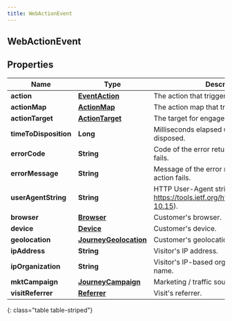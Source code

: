 ```yaml
---
title: WebActionEvent
---
```

## WebActionEvent


## Properties

| Name | Type | Description | Notes |
| ------------ | ------------- | ------------- | ------------- |
| **action** | [**EventAction**](EventAction.html) | The action that triggered the event. |  |
| **actionMap** | [**ActionMap**](ActionMap.html) | The action map that triggered the action. |  [optional] |
| **actionTarget** | [**ActionTarget**](ActionTarget.html) | The target for engagement actions. |  [optional] |
| **timeToDisposition** | **Long** | Milliseconds elapsed until the action is disposed. |  [optional] |
| **errorCode** | **String** | Code of the error returned when the action fails. |  [optional] |
| **errorMessage** | **String** | Message of the error returned when the action fails. |  [optional] |
| **userAgentString** | **String** | HTTP User-Agent string (see https://tools.ietf.org/html/rfc1945#section-10.15). |  [optional] |
| **browser** | [**Browser**](Browser.html) | Customer&#39;s browser. |  [optional] |
| **device** | [**Device**](Device.html) | Customer&#39;s device. |  [optional] |
| **geolocation** | [**JourneyGeolocation**](JourneyGeolocation.html) | Customer&#39;s geolocation. |  [optional] |
| **ipAddress** | **String** | Visitor&#39;s IP address. |  [optional] |
| **ipOrganization** | **String** | Visitor&#39;s IP-based organization or ISP name. |  [optional] |
| **mktCampaign** | [**JourneyCampaign**](JourneyCampaign.html) | Marketing / traffic source information. |  [optional] |
| **visitReferrer** | [**Referrer**](Referrer.html) | Visit&#39;s referrer. |  [optional] |
{: class="table table-striped"}



